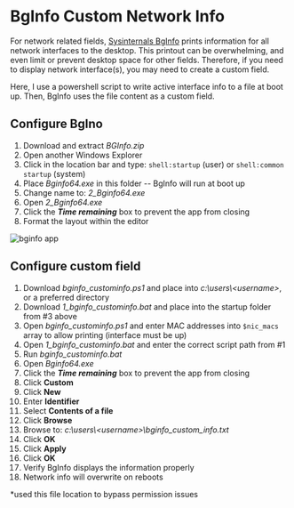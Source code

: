 # BgInfo Custom Network Info

For network related fields, [Sysinternals BgInfo](https://learn.microsoft.com/en-us/sysinternals/downloads/bginfo) prints information for all network interfaces to the desktop.  This printout can be overwhelming, and even limit or prevent desktop space for other fields.  Therefore, if you need to display network interface(s), you may need to create a custom field.

Here, I use a powershell script to write active interface info to a file at boot up.  Then, BgInfo uses the file content as a custom field.

## Configure BgIno
1. Download and extract *BGInfo.zip*
2. Open another Windows Explorer
3. Click in the location bar and type: `shell:startup` (user) or `shell:common startup`  (system)
4. Place *Bginfo64.exe* in this folder -- BgInfo will run at boot up
5. Change name to: *2_Bginfo64.exe*
5. Open *2_Bginfo64.exe*
6. Click the ***Time remaining*** box to prevent the app from closing
7. Format the layout within the editor

![bginfo app](https://github.com/briantgil/bginfo-custom-network-info/blob/main/bginfo.png)

## Configure custom field
1. Download *bginfo_custominfo.ps1* and place into *c:\users\\\<username>*, or a preferred directory
2. Download *1_bginfo_custominfo.bat* and place into the startup folder from #3 above
3. Open *bginfo_custominfo.ps1* and enter MAC addresses into `$nic_macs` array to allow printing (interface must be up)
4. Open *1_bginfo_custominfo.bat* and enter the correct script path from #1
5. Run *bginfo_custominfo.bat*
5. Open *Bginfo64.exe*
6. Click the ***Time remaining*** box to prevent the app from closing
7. Click **Custom**
8. Click **New**
9. Enter **Identifier**
10. Select **Contents of a file**
11. Click **Browse**
12. Browse to: *c:\users\\\<username>\bginfo_custom_info.txt*
13. Click **OK**
14. Click **Apply**
15. Click **OK**
16. Verify BgInfo displays the information properly
17. Network info will overwrite on reboots

\*used this file location to bypass permission issues

